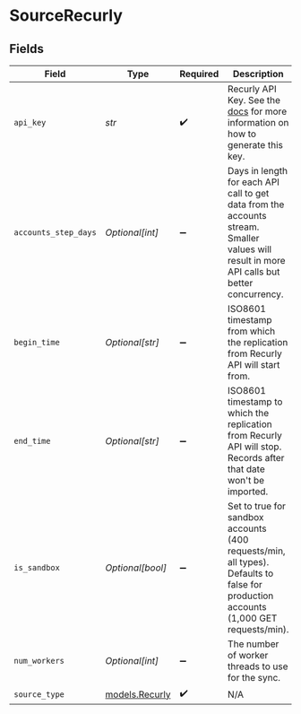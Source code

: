 # SourceRecurly


## Fields

| Field                                                                                                                                                | Type                                                                                                                                                 | Required                                                                                                                                             | Description                                                                                                                                          | Example                                                                                                                                              |
| ---------------------------------------------------------------------------------------------------------------------------------------------------- | ---------------------------------------------------------------------------------------------------------------------------------------------------- | ---------------------------------------------------------------------------------------------------------------------------------------------------- | ---------------------------------------------------------------------------------------------------------------------------------------------------- | ---------------------------------------------------------------------------------------------------------------------------------------------------- |
| `api_key`                                                                                                                                            | *str*                                                                                                                                                | :heavy_check_mark:                                                                                                                                   | Recurly API Key. See the  <a href="https://docs.airbyte.com/integrations/sources/recurly">docs</a> for more information on how to generate this key. |                                                                                                                                                      |
| `accounts_step_days`                                                                                                                                 | *Optional[int]*                                                                                                                                      | :heavy_minus_sign:                                                                                                                                   | Days in length for each API call to get data from the accounts stream. Smaller values will result in more API calls but better concurrency.          | 7                                                                                                                                                    |
| `begin_time`                                                                                                                                         | *Optional[str]*                                                                                                                                      | :heavy_minus_sign:                                                                                                                                   | ISO8601 timestamp from which the replication from Recurly API will start from.                                                                       | 2021-12-01T00:00:00Z                                                                                                                                 |
| `end_time`                                                                                                                                           | *Optional[str]*                                                                                                                                      | :heavy_minus_sign:                                                                                                                                   | ISO8601 timestamp to which the replication from Recurly API will stop. Records after that date won't be imported.                                    | 2021-12-01T00:00:00Z                                                                                                                                 |
| `is_sandbox`                                                                                                                                         | *Optional[bool]*                                                                                                                                     | :heavy_minus_sign:                                                                                                                                   | Set to true for sandbox accounts (400 requests/min, all types). Defaults to false for production accounts (1,000 GET requests/min).                  |                                                                                                                                                      |
| `num_workers`                                                                                                                                        | *Optional[int]*                                                                                                                                      | :heavy_minus_sign:                                                                                                                                   | The number of worker threads to use for the sync.                                                                                                    | 1                                                                                                                                                    |
| `source_type`                                                                                                                                        | [models.Recurly](../models/recurly.md)                                                                                                               | :heavy_check_mark:                                                                                                                                   | N/A                                                                                                                                                  |                                                                                                                                                      |